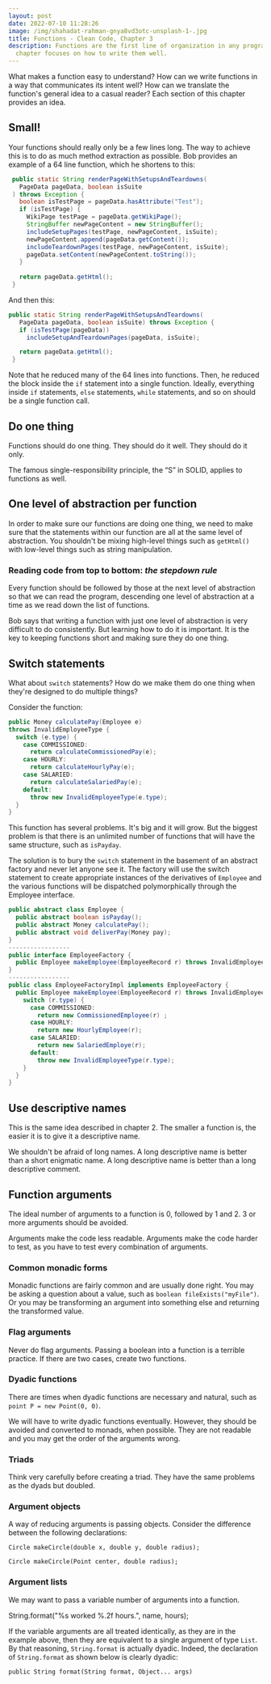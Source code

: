 ```yaml
---
layout: post
date: 2022-07-10 11:28:26
image: /img/shahadat-rahman-gnya8vd3otc-unsplash-1-.jpg
title: Functions - Clean Code, Chapter 3
description: Functions are the first line of organization in any program. This
  chapter focuses on how to write them well.
---
```

What makes a function easy to understand? How can we write functions in a way that communicates its intent well? How can we translate the function's general idea to a casual reader? Each section of this chapter provides an idea.

## Small!

Your functions should really only be a few lines long. The way to achieve this is to do as much method extraction as possible. Bob provides an example of a 64 line function, which he shortens to this:

```java
 public static String renderPageWithSetupsAndTeardowns(
   PageData pageData, boolean isSuite
 ) throws Exception {
   boolean isTestPage = pageData.hasAttribute("Test");
   if (isTestPage) {
     WikiPage testPage = pageData.getWikiPage();
     StringBuffer newPageContent = new StringBuffer();
     includeSetupPages(testPage, newPageContent, isSuite);
     newPageContent.append(pageData.getContent());
     includeTeardownPages(testPage, newPageContent, isSuite);
     pageData.setContent(newPageContent.toString());
   }
   
   return pageData.getHtml();
 }
```

And then this:

```java
public static String renderPageWithSetupsAndTeardowns(
   PageData pageData, boolean isSuite) throws Exception {
   if (isTestPage(pageData))
     includeSetupAndTeardownPages(pageData, isSuite);

   return pageData.getHtml();
 }
```

Note that he reduced many of the 64 lines into functions. Then, he reduced the block inside the `if` statement into a single function. Ideally, everything inside `if` statements, `else` statements, `while` statements, and so on should be a single function call.

## Do one thing

Functions should do one thing. They should do it well. They should do it only.

The famous single-responsibility principle, the “S” in SOLID, applies to functions as well.

## One level of abstraction per function

In order to make sure our functions are doing one thing, we need to make sure that the statements within our function are all at the same level of abstraction. You shouldn't be mixing high-level things such as `getHtml()` with low-level things such as string manipulation.

### Reading code from top to bottom: *the stepdown rule*

Every function should be followed by those at the next level of abstraction so that we can read the program, descending one level of abstraction at a time as we read down the list of functions.

Bob says that writing a function with just one level of abstraction is very difficult to do consistently. But learning how to do it is important. It is the key to keeping functions short and making sure they do one thing.

## Switch statements

What about `switch` statements? How do we make them do one thing when they're designed to do multiple things?

Consider the function:

```java
public Money calculatePay(Employee e)
throws InvalidEmployeeType {
  switch (e.type) {
    case COMMISSIONED:
      return calculateCommissionedPay(e);
    case HOURLY:
      return calculateHourlyPay(e);
    case SALARIED:
      return calculateSalariedPay(e);
    default:
      throw new InvalidEmployeeType(e.type);
  }
}
```

This function has several problems. It's big and it will grow. But the biggest problem is that there is an unlimited number of functions that will have the same structure, such as `isPayday`.

The solution is to bury the `switch` statement in the basement of an abstract factory and never let anyone see it. The factory will use the switch statement to create appropriate instances of the derivatives of `Employee` and the various functions will be dispatched polymorphically through the Employee interface.

```java
public abstract class Employee {
  public abstract boolean isPayday();
  public abstract Money calculatePay();
  public abstract void deliverPay(Money pay);
}
-----------------
public interface EmployeeFactory {
  public Employee makeEmployee(EmployeeRecord r) throws InvalidEmployeeType;
}
-----------------
public class EmployeeFactoryImpl implements EmployeeFactory {
  public Employee makeEmployee(EmployeeRecord r) throws InvalidEmployeeType {
    switch (r.type) {
      case COMMISSIONED:
        return new CommissionedEmployee(r) ;
      case HOURLY:
        return new HourlyEmployee(r);
      case SALARIED:
        return new SalariedEmploye(r);
      default:
        throw new InvalidEmployeeType(r.type);
    }
  }
}
```

## Use descriptive names

This is the same idea described in chapter 2. The smaller a function is, the easier it is to give it a descriptive name.

We shouldn't be afraid of long names. A long descriptive name is better than a short enigmatic name. A long descriptive name is better than a long descriptive comment.

## Function arguments

The ideal number of arguments to a function is 0, followed by 1 and 2. 3 or more arguments should be avoided.

Arguments make the code less readable. Arguments make the code harder to test, as you have to test every combination of arguments.

### Common monadic forms

Monadic functions are fairly common and are usually done right. You may be asking a question about a value, such as `boolean fileExists("myFile")`. Or you may be transforming an argument into something else and returning the transformed value.

### Flag arguments

Never do flag arguments. Passing a boolean into a function is a terrible practice. If there are two cases, create two functions.

### Dyadic functions

There are times when dyadic functions are necessary and natural, such as `point P = new Point(0, 0)`.

We will have to write dyadic functions eventually. However, they should be avoided and converted to monads, when possible. They are not readable and you may get the order of the arguments wrong.

### Triads

Think very carefully before creating a triad. They have the same problems as the dyads but doubled. 

### Argument objects

A way of reducing arguments is passing objects. Consider the difference between the following declarations:

`Circle makeCircle(double x, double y, double radius);`

`Circle makeCircle(Point center, double radius);`

### Argument lists

We may want to pass a variable number of arguments into a function.

String.format("%s worked %.2f hours.", name, hours);

If the variable arguments are all treated identically, as they are in the example above, then they are equivalent to a single argument of type `List`. By that reasoning, `String.format` is actually dyadic. Indeed, the declaration of `String.format` as shown below is clearly dyadic:

`public String format(String format, Object... args)`